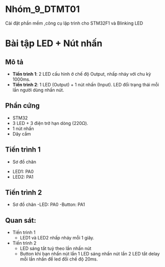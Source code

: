 # Nhóm_9_DTMT01
Cài đặt phần mềm ,công cụ lập trình cho STM32F1 và Blinking LED
# Bài tập LED + Nút nhấn

## Mô tả
- **Tiến trình 1**: 2 LED cấu hình ở chế độ Output, nhấp nháy với chu kỳ 1000ms.  
- **Tiến trình 2**: 1 LED (Output) + 1 nút nhấn (Input). LED đổi trạng thái mỗi lần người dùng nhấn nút.

## Phần cứng
- STM32  
- 3 LED + 3 điện trở hạn dòng (220Ω).  
- 1 nút nhấn 
- Dây cắm 
## Tiến trình 1
* Sơ đồ chân
- LED1: PA0  
- LED2: PA1  
## Tiến trình 2
* Sơ đồ chân
-LED: PA0
-Button: PA1
## Quan sát:
* Tiến trình 1
   - LED1 và LED2 nhấp nháy mỗi 1 giây.
* Tiến trình 2
   - LED sáng tắt tuỳ theo lần nhấn nút
   - Button khi bạn nhấn nút lần 1 LED sáng nhấn nút lần 2 LED tắt delay mỗi lần nhấn để led đổi chế độ 20ms.
